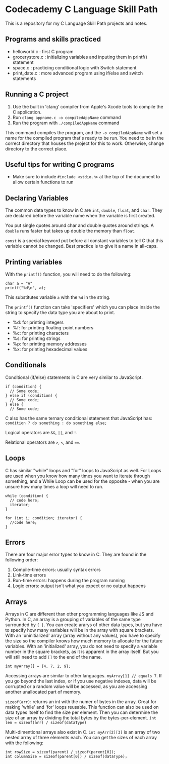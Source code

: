 # Codecademy C Language Skill Path
This is a repository for my C Language Skill Path projects and notes.

## Programs and skills practiced
- helloworld.c : first C program
- grocerystore.c : initializing variables and inputing them in printf() statement
- space.c : practicing conditional logic with Switch statement
- print_date.c : more advanced program using if/else and switch statements

## Running a C project
1. Use the built in 'clang' compiler from Apple's Xcode tools to compile the C application.
2. Run `clang appname.c -o compiledAppName` command
3. Run the program with `./compiledAppName` command

This command compiles the program, and the `-o compiledAppName` will set a name for the compiled program that's ready to be run. You need to be in the correct directory that houses the project for this to work. Otherwise, change directory to the correct place.

## Useful tips for writing C programs
- Make sure to include `#include <stdio.h>` at the top of the document to allow certain functions to run

## Declaring Variables
The common data types to know in C are `int`, `double`, `float`, and `char`. They are declared before the variable name when the variable is first created.

You put single quotes around char and double quotes around strings. A `double` runs faster but takes up double the memory than `float`.

`const` is a special keyword put before all constant variables to tell C that this variable cannot be changed. Best practice is to give it a name in all-caps.

## Printing variables
With the `printf()` function, you will need to do the following:

```
char a = "A"
printf("%d\n", a);
```
This substitutes variable `a` with the `%d` in the string.

The `printf()` function can take 'specifiers' which you can place inside the string to specify the data type you are about to print.
- %d: for printing integers
- %f: for printing floating-point numbers
- %c: for printing characters
- %s: for printing strings
- %p: for printing memory addresses
- %x: for printing hexadecimal values


## Conditionals
Conditional (if/else) statements in C are very similar to JavaScript. 
```
if (condition) {
  // Some code;
} else if (condition) {
  // Some code;
} else {
  // Some code;
```
C also has the same ternary conditional statement that JavaScript has:
`condition ? do something : do something else;`

Logical operators are `&&`, `||`, and `!`.

Relational operators are `>`, `<`, and `==`.

## Loops
C has similar "while" loops and "for" loops to JavaScript as well. For Loops are used when you know how many times you want to iterate through something, and a While Loop can be used for the opposite - when you are unsure how many times a loop will need to run.

```
while (condition) {
  // code here;
  iterator;
}
```
```
for (int i; condition; iterator) {
  //code here;
}
```

## Errors
There are four major error types to know in C. They are found in the following order:
1. Compile-time errors: usually syntax errors
2. Link-time errors
3. Run-time errors: happens during the program running
4. Logic errors: output isn't what you expect or no output happens

## Arrays
Arrays in C are different than other programming languages like JS and Python. In C, an array is a grouping of variables of the same type surrounded by `{ }`. You can create ararys of other data types, but you have to specify how many variables will be in the array with square brackets. With an 'uninitialized' array (array without any values), you have to specify the size so the compiler knows how much memory to allocate for the future variables. With an 'initialized' array, you do not need to specify a variable number in the square brackets, as it is apparent in the array itself. But you will still need to add `[]` to the end of the name.
```
int myArray[] = {4, 7, 2, 9};
```
Accessing arrays are similar to other languages. `myArray[1] // equals 7`. If you go beyond the last index, or if you use negative indexes, data will be corrupted or a random value will be accessed, as you are accessing another unallocated part of memory.

`sizeof(arr)`: returns an int with the numer of bytes in the array. Great for making 'while' and 'for' loops reusable. This function can also be used on data types itself to find the size per element. Then you can determine the size of an array by dividing the total bytes by the bytes-per-element.
`int len = sizeof(arr) / sizeof(dataType)`

Multi-dimentional arrays also exist in C. `int myArr[2][3]` is an array of two nested array of three elements each. You can get the sizes of each array with the following:
```
int rowSize = sizeof(parent) / sizeof(parent[0]);
int columnSize = sizeof(parent[0]) / sizeof(dataType);
```
